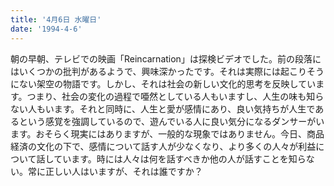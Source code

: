 ```yaml
---
title: '4月6日 水曜日'
date: '1994-4-6'
---
```


朝の早朝、テレビでの映画「Reincarnation」は探検ビデオでした。前の段落にはいくつかの批判があるようで、興味深かったです。それは実際には起こりそうにない架空の物語です。しかし、それは社会の新しい文化的思考を反映しています。つまり、社会の変化の過程で唖然としている人もいますし、人生の味も知らない人もいます。それと同時に、人生と愛が感情にあり、良い気持ちが人生であるという感覚を強調しているので、遊んでいる人に良い気分になるダンサーがいます。おそらく現実にはありますが、一般的な現象ではありません。今日、商品経済の文化の下で、感情について話す人が少なくなり、より多くの人々が利益について話しています。時には人々は何を話すべきか他の人が話すことを知らない。常に正しい人はいますが、それは誰ですか？

